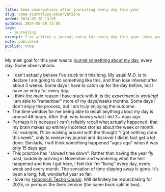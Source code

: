 ```yaml
---
title: Some observations after journaling every day this year
slug: some-journaling-observations
added: 2024-05-20 13:05
updated: 2024-05-20 13:05
tags:
  - journaling
excerpt: I've written a journal entry for every day this year. Here are some observations.
note: published
publish: true
---
```

My main goal for this year was to [journal something about my day](/my-goal-for-2024/), every day. Some observations:

- I can't actually believe I've stuck to it this long. My usual M.O. is to declare I am going to do something like this, and then lose interest after about 3 weeks. Some days I have to catch up for the day before, but I have an entry for every day. 
- I think the main reason I have stuck with it, is the *experiment is working!* I am able to "remember" more of my days/weeks months. Some days I don't enjoy the process, but I am truly enjoying the outcome.
- The time window for me being able to recall anything about my day is around 48 hours. After that, who knows what I did 3+ days ago.
- Perhaps it is because I can't reliably recall what actually happened, that my brain makes up entirely incorrect stories about the week or month. For example, I'll be walking around with the thought "I got nothing done this week", only to review my journal and discover I did in fact get a lot done. Similarly, I will think something happened "ages ago" when it was only 15 days ago. 
- This practice has "slowed time down". Rather than having the year fly past, suddenly arriving in November and wondering what the hell happened and how I got here, I feel like I'm "living" every day, every week and every month. The sensation of time slipping away is gone. It's been a long, full, wonderful year so far.
- I love my [Hobonichi Techo Cousin](/hobonichi-techo-cousin/). Will definitely be repurchasing for 2025, or perhaps the Avec version (the same book split in two).